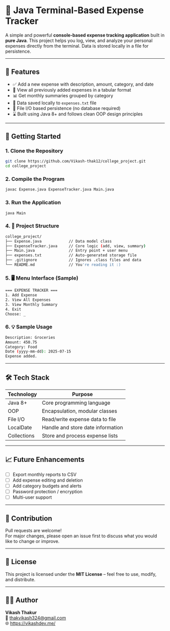 # 💸 Java Terminal-Based Expense Tracker

A simple and powerful **console-based expense tracking application** built in **pure Java**. This project helps you log, view, and analyze your personal expenses directly from the terminal. Data is stored locally in a file for persistence.

---

## 📌 Features

- ✅ Add a new expense with description, amount, category, and date
- 📄 View all previously added expenses in a tabular format
- 📊 Get monthly summaries grouped by category
- 💾 Data saved locally to `expenses.txt` file
- 📂 File I/O based persistence (no database required)
- ⌛ Built using Java 8+ and follows clean OOP design principles

---

## 🚀 Getting Started

### 1. **Clone the Repository**
```bash
git clone https://github.com/Vikash-thak12/college_project.git
cd college_project
```

### 2. **Compile the Program**
```bash
javac Expense.java ExpenseTracker.java Main.java
```

### 3. **Run the Application**
```bash
java Main
```

### 4. **🧱 Project Structure**
```bash
college_project/
├── Expense.java            // Data model class
├── ExpenseTracker.java     // Core logic (add, view, summary)
├── Main.java               // Entry point + user menu
├── expenses.txt            // Auto-generated storage file
├── .gitignore              // Ignores .class files and data
└── README.md               // You're reading it :)
```

### 5. **🖥️ Menu Interface (Sample)**
```bash
=== EXPENSE TRACKER ===
1. Add Expense
2. View All Expenses
3. View Monthly Summary
4. Exit
Choose: _
```

### 6. **💡 Sample Usage**
```bash
Description: Groceries
Amount: 450.75
Category: Food
Date (yyyy-mm-dd): 2025-07-15
Expense added.
```

---

## 🛠️ Tech Stack

| Technology | Purpose                             |
|------------|-------------------------------------|
| Java 8+    | Core programming language           |
| OOP        | Encapsulation, modular classes      |
| File I/O   | Read/write expense data to file     |
| LocalDate  | Handle and store date information   |
| Collections| Store and process expense lists     |

---


## 📈 Future Enhancements

- [ ] Export monthly reports to CSV
- [ ] Add expense editing and deletion
- [ ] Add category budgets and alerts
- [ ] Password protection / encryption
- [ ] Multi-user support

---

## 🤝 Contribution

Pull requests are welcome!  
For major changes, please open an issue first to discuss what you would like to change or improve.

---

## 📜 License

This project is licensed under the **MIT License** – feel free to use, modify, and distribute.

---

## 🙋‍♂️ Author

**Vikash Thakur**  
📧 thakvikash324@gmail.com  
🌐 https://vikashdev.me/





